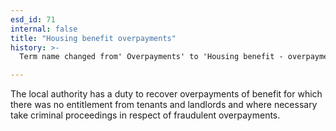 ```yaml
---
esd_id: 71
internal: false
title: "Housing benefit overpayments"
history: >-
  Term name changed from' Overpayments' to 'Housing benefit - overpayments' and scope notes added in version 2.02. Term name changed from 'Housing benefit - overpayments' to 'Housing - benefit - overpayments' in version 3.00. Name changed to 'Hosuing benefit overpayments' in version 4.00.

---
```


The local authority has a duty to recover overpayments of benefit for which there was no entitlement from tenants and landlords and where necessary take criminal proceedings in respect of fraudulent overpayments.


